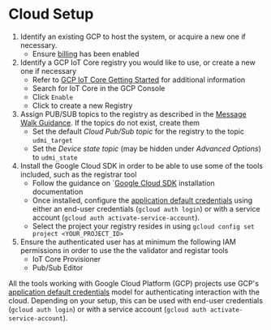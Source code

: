 # Cloud Setup

1.  Identify an existing GCP to host the system, or acquire a new one if necessary.
    *   Ensure [billing](https://cloud.google.com/billing/docs/how-to/modify-project) 
        has been enabled 
2.  Identify a GCP IoT Core registry you would like to use, or create a new one if necessary
    *   Refer to [GCP IoT Core Getting Started](https://cloud.google.com/iot/docs/how-tos/getting-started)
        for additional information
    *   Search for IoT Core in the GCP Console
    *   Click `Enable`
    *   Click to create a new Registry
3.  Assign PUB/SUB topics to the registry as described in the [Message Walk Guidance](../../specs/message_walk.md). 
    If the topics do not exist, create them
    *   Set the default _Cloud Pub/Sub topic_ for the registry to the topic `udmi_target` 
    *   Set the _Device state topic_ (may be hidden under _Advanced Options_) to `udmi_state`
4.  Install the Google Cloud SDK in order to be able to use some of the tools included, 
    such as the registrar tool
    *   Follow the guidance on `[Google Cloud SDK](https://cloud.google.com/sdk/docs/install) 
        installation documentation
    *   Once installed, configure the 
        [application default credentials](https://cloud.google.com/sdk/gcloud/reference/auth/application-default) 
        using either an end-user credentials (`gcloud auth login`) or with a 
        service account (`gcloud auth activate-service-account`).
    *   Select the project your registry resides in using 
        `gcloud config set project <YOUR_PROJECT_ID>`
5.  Ensure the authenticated user has at minimum the following IAM permissions
    in order to use the the validator and registar tools
    *   IoT Core Provisioner
    *   Pub/Sub Editor

All the tools working with Google Cloud Platform (GCP) projects use GCP's
[application default credentials](https://cloud.google.com/sdk/gcloud/reference/auth/application-default)
model for authenticating interaction with the cloud. Depending on your setup,
this can be used with end-user credentials (`gcloud auth login`) or with a
service account (`gcloud auth activate-service-account`).
